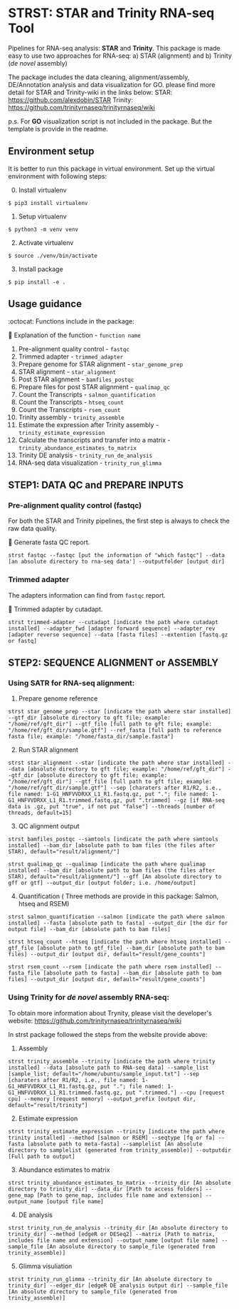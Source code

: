 # STRST: STAR and Trinity RNA-seq Tool

Pipelines for RNA-seq analysis: **STAR** and **Trinity**.
This package is made easy to use two approaches for RNA-seq:
a) STAR (alignment) and b) Trinity (_de novel_ assembly)

The package includes the data cleaning, alignment/assembly, DE/Annotation analysis and data visualization for GO.
please find more detail for STAR and Trinity-wiki in the links below:
STAR: https://github.com/alexdobin/STAR
Trinity: https://github.com/trinityrnaseq/trinityrnaseq/wiki

p.s. For **GO** visualization script is not included in the package. But the template is provide in the readme.

## Environment setup
It is better to run this package in virtual environment.
Set up the virtual environment with following steps:

0. Install virtualenv

```shell
$ pip3 install virtualenv 
```

1. Setup virtualenv

```shell
$ python3 -m venv venv 
```

2. Activate virtualenv

```shell
$ source ./venv/bin/activate
```

3. Install package

```shell
$ pip install -e .
```

## Usage guidance

:octocat: Functions include in the package:

:memo: Explanation of the function - `function name`

1. Pre-alignment quality control - `fastqc`
2. Trimmed adapter - `trimmed_adapter`
3. Prepare genome for STAR alignment - `star_genome_prep`
4. STAR alignment - `star_alignment` 
5. Post STAR alignment - `bamfiles_postqc`
6. Prepare files for post STAR alignment - `qualimap_qc`
7. Count the Transcripts - `salmon_quantification` 
8. Count the Transcripts - `htseq_count` 
9. Count the Transcripts - `rsem_count` 
10. Trinity assembly - `trinity_assemble`
11. Estimate the expression after Trinity assembly - `trinity_estimate_expression`
12. Calculate the transcripts and transfer into a matrix - `trinity_abundance_estimates_to_matrix`
13. Trinity DE analysis - `trinity_run_de_analysis `
14. RNA-seq data visualization - `trinity_run_glimma`

## STEP1: DATA QC and PREPARE INPUTS
###  Pre-alignment quality control (fastqc)
For both the STAR and Trinity pipelines, the first step is always to check the raw data quality.

:mag_right: Generate fasta QC report.
```
strst fastqc --fastqc [put the information of "which fastqc"] --data [an absolute directory to rna-seq data'] --outputfolder [output dir]
```

###  Trimmed adapter
The adapters information can find from `fastqc` report.

:mag_right: Trimmed adapter by cutadapt.
```
strst trimmed-adapter --cutadapt [indicate the path where cutadapt installed] --adapter_fwd [adapter forward sequence] --adapter_rev [adapter reverse sequence] --data [fasta files] --extention [fastq.gz or fastq] 
```

## STEP2: SEQUENCE ALIGNMENT or ASSEMBLY
### Using SATR for RNA-seq alignment:

1. Prepare genome reference
```
strst star_genome_prep --star [indicate the path where star installed] --gtf_dir [absolute directory to gft file; example: "/home/ref/gft_dir"] --gtf_file [full path to gft file; example: "/home/ref/gft_dir/sample.gtf"] --ref_fasta [full path to reference fasta file; example: "/home/fasta_dir/sample.fasta"]
```
2. Run STAR alignment
```
strst star_alignment --star [indicate the path where star installed] --data [absolute directory to gft file; example: "/home/ref/gft_dir"] --gtf_dir [absolute directory to gft file; example: "/home/ref/gft_dir"] --gtf_file [full path to gft file; example: "/home/ref/gft_dir/sample.gtf"] --sep [charaters after R1/R2, i.e., file named: 1-G1_HNFVVDRXX_L1_R1.fastq.gz, put "."; file named: 1-G1_HNFVVDRXX_L1_R1.trimmed.fastq.gz, put ".trimmed] --gz [if RNA-seq data is .gz, put "true", if not put "false"] --threads [number of threads, default=15]
```
3. QC alignment output
```
strst bamfiles_postqc --samtools [indicate the path where samtools installed] --bam_dir [absolute path to bam files (the files after STAR), default="result/alignment/"]
```
```
strst qualimap_qc --qualimap [indicate the path where qualimap installed] --bam_dir [absolute path to bam files (the files after STAR), default="result/alignment/"] --gff [An absolute directory to gff or gtf] --output_dir [output folder; i.e. /home/output]
```
4. Quantification ( Three methods are provide in this package: Salmon, htseq and RSEM)
```
strst salmon_quantification --salmon [indicate the path where salmon installed] --fasta [absolute path to fasta] --output_dir [the dir for output file] --bam_dir [absolute path to bam files]
```
```
strst htseq_count --htseq [indicate the path where htseq installed] --gtf_file [absolute path to gtf_file] --bam_dir [absolute path to bam files] --output_dir [output dir, default="result/gene_counts"]
```
```
strst rsem_count --rsem [indicate the path where rsem installed] --fasta_file [absolute path to fasta] --bam_dir [absolute path to bam files] --output_dir [output dir, default="result/gene_counts"]
```

### Using Trinity for _de novel_ assembly RNA-seq:
To obtain more information about Trynity, please visit the developer's website: https://github.com/trinityrnaseq/trinityrnaseq/wiki

In strst package followed the steps from the website provide above:
1. Assembly
```
strst trinity_assemble --trinity [indicate the path where trinity installed] --data [absolute path to RNA-seq data] --sample_list [sample_list; default="/home/ubuntu/sample_input.txt"] --sep [charaters after R1/R2, i.e., file named: 1-G1_HNFVVDRXX_L1_R1.fastq.gz, put "."; file named: 1-G1_HNFVVDRXX_L1_R1.trimmed.fastq.gz, put ".trimmed."] --cpu [request cpu] --memory [request memory] --output_prefix [output dir, default="result/trinity"]
```
2. Estimate expression
```
strst trinity_estimate_expression --trinity [indicate the path where trinity installed] --method [salmon or RSEM] --seqtype [fq or fa] --fasta [absolute path to meta-fasta] --samplelist [An absolute directory to samplelist (generated from trinity_assemble)] --outputdir [Full path to output]
```
3. Abundance estimates to matrix
```
strst trinity_abundance_estimates_to_matrix --trinity_dir [An absolute directory to trinity_dir] --data_dir [Path to access folders] --gene_map [Path to gene_map, includes file name and extension] --output_name [output file name]
```
4. DE analysis
```
strst trinity_run_de_analysis --trinity_dir [An absolute directory to trinity_dir] --method [edgeR or DESeq2] --matrix [Path to matrix, includes file name and extension] --output_name [output file name] --sample_file [An absolute directory to sample_file (generated from trinity_assemble)]
```
5. Glimma visuliation
```
strst trinity_run_glimma --trinity_dir [An absolute directory to trinity_dir] --edger_dir [edgeR DE analysis output dir] --sample_file [An absolute directory to sample_file (generated from trinity_assemble)]
```

